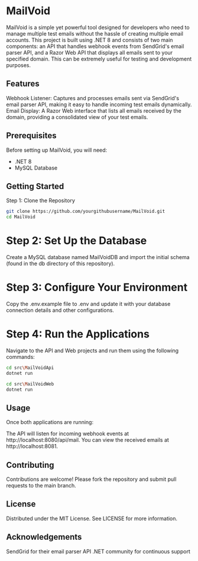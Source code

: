 # MailVoid
MailVoid is a simple yet powerful tool designed for developers who need to manage multiple test emails without the hassle of creating multiple email accounts. This project is built using .NET 8 and consists of two main components: an API that handles webhook events from SendGrid's email parser API, and a Razor Web API that displays all emails sent to your specified domain. This can be extremely useful for testing and development purposes.

## Features
Webhook Listener: Captures and processes emails sent via SendGrid's email parser API, making it easy to handle incoming test emails dynamically.
Email Display: A Razor Web interface that lists all emails received by the domain, providing a consolidated view of your test emails.
## Prerequisites
Before setting up MailVoid, you will need:

- .NET 8
- MySQL Database

## Getting Started
Step 1: Clone the Repository
``` bash
git clone https://github.com/yourgithubusername/MailVoid.git
cd MailVoid
```

# Step 2: Set Up the Database
Create a MySQL database named MailVoidDB and import the initial schema (found in the db directory of this repository).

# Step 3: Configure Your Environment
Copy the .env.example file to .env and update it with your database connection details and other configurations.

# Step 4: Run the Applications
Navigate to the API and Web projects and run them using the following commands:

``` bash
cd src\MailVoidApi
dotnet run

cd src\MailVoidWeb
dotnet run
```

## Usage
Once both applications are running:

The API will listen for incoming webhook events at http://localhost:8080/api/mail.
You can view the received emails at http://localhost:8081.

## Contributing
Contributions are welcome! Please fork the repository and submit pull requests to the main branch.

## License
Distributed under the MIT License. See LICENSE for more information.

## Acknowledgements
SendGrid for their email parser API
.NET community for continuous support
